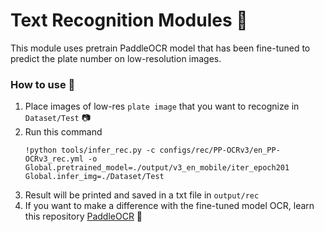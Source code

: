 # Text Recognition Modules 📝

This module uses pretrain PaddleOCR model that has been fine-tuned to predict the plate number on low-resolution images. 

### How to use 🚀 
1. Place images of low-res `plate image` that you want to recognize in `Dataset/Test` 📷
2. Run this command
    ```
    !python tools/infer_rec.py -c configs/rec/PP-OCRv3/en_PP-OCRv3_rec.yml -o Global.pretrained_model=./output/v3_en_mobile/iter_epoch201  Global.infer_img=./Dataset/Test
    ```
3. Result will be printed and saved in a txt file in `output/rec`
4. If you want to make a difference with the fine-tuned model OCR, learn this repository [PaddleOCR](https://github.com/PaddlePaddle/PaddleOCR) 🚀
